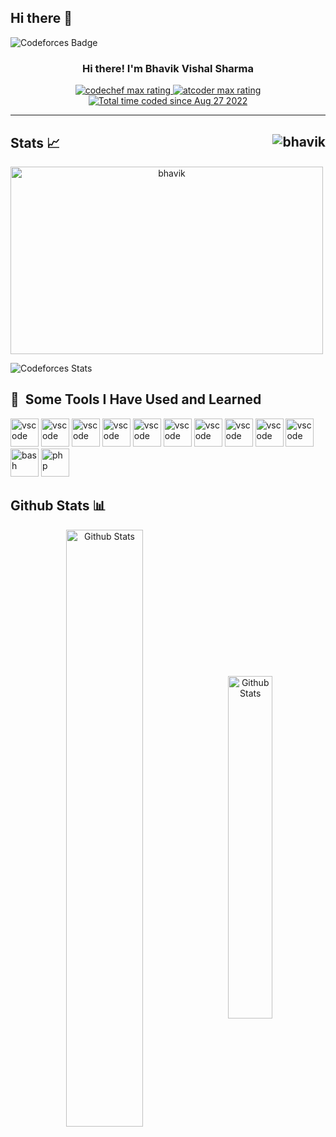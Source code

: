 ## Hi there 👋
![Codeforces Badge](https://codeforces-readme-stats.vercel.app/api/badge?username=its_bhavik7)
<div>
    <h3 align="center" font-size="24"> Hi there! I'm Bhavik Vishal Sharma </h3>
    <p align="center">
        <a href="https://www.codechef.com/users/its_bhavik7">
            <img src="https://cp-logo.vercel.app/codechef/school_swan_94?logo=true" alt="codechef max rating">
        </a>
        <a href="https://atcoder.jp/users/its_bhavik7">
            <img src="https://cp-logo.vercel.app/atcoder/its_bhavik7?logo=true" alt="atcoder max rating">
        </a>
        <a href="https://wakatime.com/@c26d3330-004c-45a6-9162-8f0c4097cb0b">
            <img src="https://wakatime.com/badge/user/c26d3330-004c-45a6-9162-8f0c4097cb0b.svg" alt="Total time coded since Aug 27 2022" />
        </a>
    </p>
</div>


---


<!-- Codeforces Stats -->
<h2 align="left" height="30">Stats 📈 
    <img src="https://komarev.com/ghpvc/?username=itsbhavik1&label=Profile%20views&color=0e75b6&style=for-the-badge" alt="bhavik" align="right" /> 
</h2>
<p align ="center" style="display: flex;">
    <img width="500" height="300" src="https://github-readme-streak-stats.herokuapp.com/?user=itsbhavik1&theme=github-dark-blue" alt="bhavik" />    
    
</p>

![Codeforces Stats](https://codeforces-readme-stats.vercel.app/api/card?username=its_bhavik7)

<h2> 🚀 &nbsp;Some Tools I Have Used and Learned</h2>
<p align="left">

<img src="https://cdn.jsdelivr.net/gh/devicons/devicon@latest/icons/c/c-original.svg" alt="vscode" width="45" height="45" />
<img src="https://cdn.jsdelivr.net/gh/devicons/devicon@latest/icons/react/react-original.svg"  alt="vscode" width="45" height="45" />
 <img src="https://cdn.jsdelivr.net/gh/devicons/devicon@latest/icons/bootstrap/bootstrap-original.svg" alt="vscode" width="45" height="45" />
<img src="https://cdn.jsdelivr.net/gh/devicons/devicon@latest/icons/javascript/javascript-original.svg" alt="vscode" width="45" height="45" />
<img src="https://cdn.jsdelivr.net/gh/devicons/devicon@latest/icons/cplusplus/cplusplus-original.svg"  alt="vscode" width="45" height="45" />
<img src="https://cdn.jsdelivr.net/gh/devicons/devicon@latest/icons/python/python-original.svg" alt="vscode" width="45" height="45"  />
<img src="https://cdn.jsdelivr.net/gh/devicons/devicon@latest/icons/mongodb/mongodb-original.svg"  alt="vscode" width="45" height="45" />
<img src="https://cdn.jsdelivr.net/gh/devicons/devicon@latest/icons/nextjs/nextjs-original-wordmark.svg" alt="vscode" width="45" height="45"  />
 <img src="https://cdn.jsdelivr.net/gh/devicons/devicon@latest/icons/tailwindcss/tailwindcss-original-wordmark.svg" alt="vscode" width="45" height="45" />
          
          
          
          
             

          

          
    
<img src="https://cdn.jsdelivr.net/gh/devicons/devicon/icons/vscode/vscode-original.svg" alt="vscode" width="45" height="45"/>
<img src="https://cdn.jsdelivr.net/gh/devicons/devicon/icons/bash/bash-original.svg" alt="bash" width="45" height="45"/>
<img src="https://cdn.jsdelivr.net/gh/devicons/devicon/icons/php/php-original.svg" alt="php" width="45" height="45"/>
</p>


<!-- Statistics -->
<h2 align="left">Github Stats 📊</h2>
<div align="center">
    <img src="https://github-readme-stats.vercel.app/api?username=itsbhavik1&show_icons=true&theme=github_dark" width=49.5% alt="Github Stats" align="center" style="margin-right:10px">
    <img src="https://github-readme-stats.vercel.app/api/top-langs/?username=itsbhavik1&layout=compact&theme=github_dark&langs_count=8" width=37.5% alt="Github Stats" align="center">
